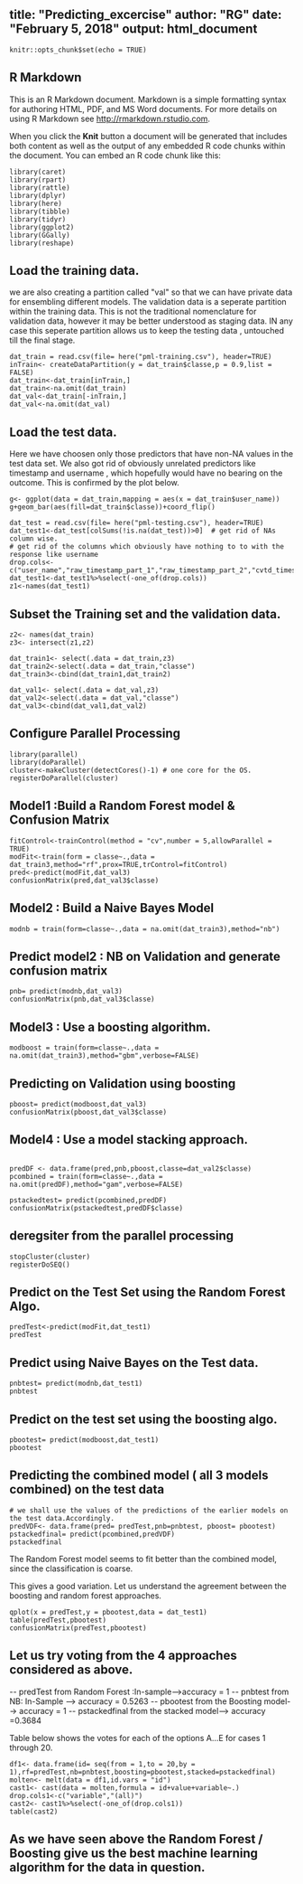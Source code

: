title: "Predicting_excercise"
author: "RG"
date: "February 5, 2018"
output: html_document
---

```{r setup, include=FALSE, message=FALSE,warning=FALSE}
knitr::opts_chunk$set(echo = TRUE)
```

## R Markdown

This is an R Markdown document. Markdown is a simple formatting syntax for authoring HTML, PDF, and MS Word documents. For more details on using R Markdown see <http://rmarkdown.rstudio.com>.

When you click the **Knit** button a document will be generated that includes both content as well as the output of any embedded R code chunks within the document. You can embed an R code chunk like this:

```{r load libraries, message=FALSE,warning=FALSE}
library(caret)
library(rpart)
library(rattle)
library(dplyr)
library(here)
library(tibble)
library(tidyr)
library(ggplot2)
library(GGally)
library(reshape)
```

## Load the training data.
we are also creating a partition called "val" so that we can have private data for ensembling different models.
The validation data is a seperate partition within the training data. This is not the traditional nomenclature for validation data,
however it may be better understood as staging data. IN any case this seperate partition allows us to keep the testing data , untouched till the final stage.

```{r discover, echo=TRUE, message=FALSE,warning=FALSE}
dat_train = read.csv(file= here("pml-training.csv"), header=TRUE)
inTrain<- createDataPartition(y = dat_train$classe,p = 0.9,list = FALSE)
dat_train<-dat_train[inTrain,]
dat_train<-na.omit(dat_train)
dat_val<-dat_train[-inTrain,]
dat_val<-na.omit(dat_val)

```
## Load the test data.
Here we have choosen only those predictors that have non-NA values in the test data set.
We also got rid of obviously unrelated predictors like timestamp and username , which hopefully would have no bearing on the outcome. This is confirmed by the plot below.
```{r, echo=FALSE,message=FALSE,warning=FALSE}
g<- ggplot(data = dat_train,mapping = aes(x = dat_train$user_name))
g+geom_bar(aes(fill=dat_train$classe))+coord_flip()
```

```{r, echo=FALSE,message=FALSE,warning=FALSE}
dat_test = read.csv(file= here("pml-testing.csv"), header=TRUE)
dat_test1<-dat_test[colSums(!is.na(dat_test))>0]  # get rid of NAs column wise.
# get rid of the columns which obviously have nothing to to with the response like username
drop.cols<-c("user_name","raw_timestamp_part_1","raw_timestamp_part_2","cvtd_timestamp","X","problem_id")
dat_test1<-dat_test1%>%select(-one_of(drop.cols))
z1<-names(dat_test1)
```


## Subset the Training set and the validation data.

```{r, echo=FALSE,message=FALSE,warning=FALSE}
z2<- names(dat_train)
z3<- intersect(z1,z2)

dat_train1<- select(.data = dat_train,z3)
dat_train2<-select(.data = dat_train,"classe")
dat_train3<-cbind(dat_train1,dat_train2)

dat_val1<- select(.data = dat_val,z3)
dat_val2<-select(.data = dat_val,"classe")
dat_val3<-cbind(dat_val1,dat_val2)

```




## Configure Parallel Processing
```{r,message=FALSE,warning=FALSE}
library(parallel)
library(doParallel)
cluster<-makeCluster(detectCores()-1) # one core for the OS.
registerDoParallel(cluster)
```

## Model1 :Build a Random Forest  model & Confusion Matrix
```{r build model1, echo =TRUE,message=FALSE,warning=FALSE}
fitControl<-trainControl(method = "cv",number = 5,allowParallel = TRUE)
modFit<-train(form = classe~.,data = dat_train3,method="rf",prox=TRUE,trControl=fitControl)
pred<-predict(modFit,dat_val3)
confusionMatrix(pred,dat_val3$classe)
```



## Model2 : Build a Naive Bayes Model 
```{r build model2, echo=TRUE,message=FALSE,warning=FALSE}
modnb = train(form=classe~.,data = na.omit(dat_train3),method="nb")
```


## Predict model2 : NB on Validation and generate confusion matrix
```{r,message=FALSE,warning=FALSE}
pnb= predict(modnb,dat_val3)
confusionMatrix(pnb,dat_val3$classe)
```

## Model3 : Use a boosting algorithm.
```{r, echo=FALSE, results= FALSE,message=FALSE,warning=FALSE}
modboost = train(form=classe~.,data = na.omit(dat_train3),method="gbm",verbose=FALSE)

```
## Predicting on Validation using boosting
```{r,message=FALSE,warning=FALSE}
pboost= predict(modboost,dat_val3)
confusionMatrix(pboost,dat_val3$classe)
```

## Model4 : Use a model stacking approach.

```{r, echo= FALSE, results=FALSE,message=FALSE,warning=FALSE}

predDF <- data.frame(pred,pnb,pboost,classe=dat_val2$classe)
pcombined = train(form=classe~.,data = na.omit(predDF),method="gam",verbose=FALSE)

pstackedtest= predict(pcombined,predDF)
confusionMatrix(pstackedtest,predDF$classe)
```


## deregsiter from the parallel processing
```{r,message=FALSE,warning=FALSE}
stopCluster(cluster)
registerDoSEQ()
```


## Predict on the Test Set using the Random Forest Algo.

```{r,message=FALSE,warning=FALSE}
predTest<-predict(modFit,dat_test1)
predTest
```


## Predict using Naive Bayes on the Test data.

```{r,message=FALSE,warning=FALSE}
pnbtest= predict(modnb,dat_test1)
pnbtest
```

## Predict on the test set using the boosting algo.
```{r,message=FALSE,warning=FALSE}
pbootest= predict(modboost,dat_test1)
pbootest

```

## Predicting the combined model ( all 3 models combined) on the test data
```{r,message=FALSE,warning=FALSE}
# we shall use the values of the predictions of the earlier models on the test data.Accordingly.
predVDF<- data.frame(pred= predTest,pnb=pnbtest, pboost= pbootest)
pstackedfinal= predict(pcombined,predVDF)
pstackedfinal

```


The Random Forest model seems to fit better than the combined model, since the classification is coarse. 



This gives a good variation. Let us understand the agreement between the boosting and random forest approaches.
```{r,message=FALSE,warning=FALSE}
qplot(x = predTest,y = pbootest,data = dat_test1)
table(predTest,pbootest)
confusionMatrix(predTest,pbootest)
```
## Let us try voting from the 4 approaches considered as above.

-- predTest from Random Forest  :In-sample-->accuracy = 1
-- pnbtest from NB: In-Sample --> accuracy = 0.5263
-- pbootest from the Boosting model--> accuracy = 1
-- pstackedfinal from the stacked model--> accuracy =0.3684

Table below shows the votes for each of the options A...E  for cases 1 through 20.
```{r, echo= FALSE,message=FALSE,warning=FALSE}
df1<- data.frame(id= seq(from = 1,to = 20,by = 1),rf=predTest,nb=pnbtest,boosting=pbootest,stacked=pstackedfinal)
molten<- melt(data = df1,id.vars = "id")
cast1<- cast(data = molten,formula = id+value+variable~.)
drop.cols1<-c("variable","(all)")
cast2<- cast1%>%select(-one_of(drop.cols1))
table(cast2)

```

## As we have seen above the Random Forest / Boosting give us the best machine learning algorithm for the data in question.











